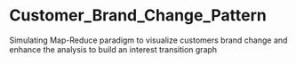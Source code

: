 Customer_Brand_Change_Pattern
=============================

Simulating Map-Reduce paradigm to visualize customers brand change and enhance the analysis to build an interest transition graph
